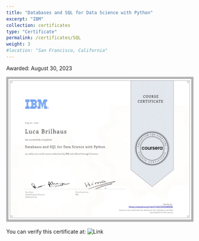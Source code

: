 ```yaml
---
title: "Databases and SQL for Data Science with Python"
excerpt: "IBM"
collection: certificates
type: "Certificate"
permalink: /certificates/SQL
weight: 3
#location: "San Francisco, California"
---
```

Awarded: August 30, 2023

![Illustration SQL](/images/SQL.jpg)

You can verify this certificate at: ![Link](https://coursera.org/verify/DLT3PA5XBDRB)
